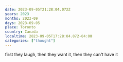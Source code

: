 ```yaml
---
date: 2023-09-05T21:28:04.072Z
years: 2023
months: 2023-09
days: 2023-09-05
place: Toronto
country: Canada
localtime: 2023-09-05T17:28:04.072-04:00
categories: ["thought"]
---
```

first they laugh,
then they want it,
then they can't have it
